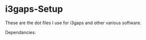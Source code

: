 # i3gaps-Setup

These are the dot files I use for i3gaps and other various software.

Dependancies:

